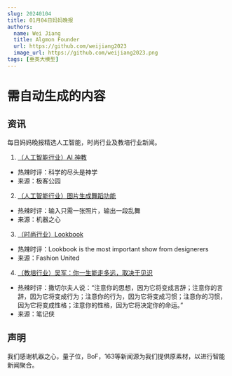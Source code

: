 ```yaml
---
slug: 20240104
title: 01月04日妈妈晚报
authors:
  name: Wei Jiang
  title: Algmon Founder
  url: https://github.com/weijiang2023
  image_url: https://github.com/weijiang2023.png
tags: [垂类大模型]
---
```


# 需自动生成的内容
## 资讯
每日妈妈晚报精选人工智能，时尚行业及教培行业新闻。

1. [（人工智能行业）AI 神教](https://mp.weixin.qq.com/s/8vveBjhHptJfsqu9u44Q_w)
* 热辣时评：科学的尽头是神学
* 来源：极客公园

2. [（人工智能行业）图片生成舞蹈功能](https://mp.weixin.qq.com/s/14WF1rI9qpDPlRbQawJ-rQ)
* 热辣时评：输入只需一张照片，输出一段乱舞
* 来源：机器之心

3. [（时尚行业）Lookbook](https://fashionunited.com/lookbook)
* 热辣时评：Lookbook is the most important show from designerers
* 来源：Fashion United

4. [（教培行业）吴军：你一生能走多远，取决于见识](https://new.qq.com/rain/a/20240104A099NX00)
* 热辣时评：撒切尔夫人说：“注意你的思想，因为它将变成言辞；注意你的言辞，因为它将变成行为；注意你的行为，因为它将变成习惯；注意你的习惯，因为它将变成性格；注意你的性格，因为它将决定你的命运。”
* 来源：笔记侠

## 声明

我们感谢机器之心，量子位，BoF，163等新闻源为我们提供原素材，以进行智能新闻聚合。